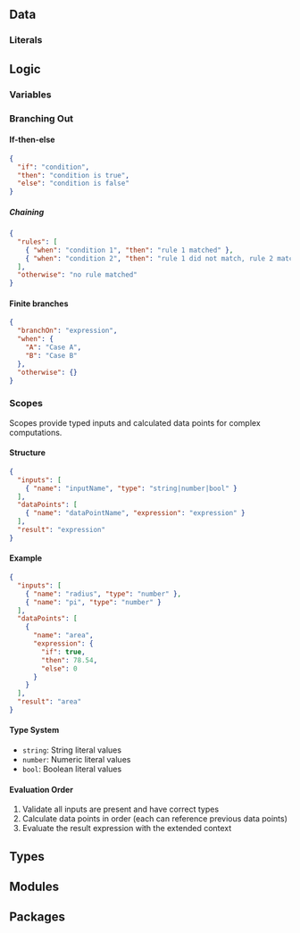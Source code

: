 ## Data

### Literals

## Logic

### Variables

### Branching Out

#### If-then-else

```json
{
  "if": "condition",
  "then": "condition is true",
  "else": "condition is false"
}
```

##### Chaining

```json
{
  "rules": [
    { "when": "condition 1", "then": "rule 1 matched" },
    { "when": "condition 2", "then": "rule 1 did not match, rule 2 matched" }
  ],
  "otherwise": "no rule matched"
}
```

#### Finite branches

```json
{
  "branchOn": "expression",
  "when": {
    "A": "Case A",
    "B": "Case B"
  },
  "otherwise": {}
}
```

### Scopes

Scopes provide typed inputs and calculated data points for complex computations.

#### Structure

```json
{
  "inputs": [
    { "name": "inputName", "type": "string|number|bool" }
  ],
  "dataPoints": [
    { "name": "dataPointName", "expression": "expression" }
  ],
  "result": "expression"
}
```

#### Example

```json
{
  "inputs": [
    { "name": "radius", "type": "number" },
    { "name": "pi", "type": "number" }
  ],
  "dataPoints": [
    { 
      "name": "area", 
      "expression": {
        "if": true,
        "then": 78.54,
        "else": 0
      }
    }
  ],
  "result": "area"
}
```

#### Type System

- `string`: String literal values
- `number`: Numeric literal values  
- `bool`: Boolean literal values

#### Evaluation Order

1. Validate all inputs are present and have correct types
2. Calculate data points in order (each can reference previous data points)
3. Evaluate the result expression with the extended context

## Types

## Modules

## Packages
